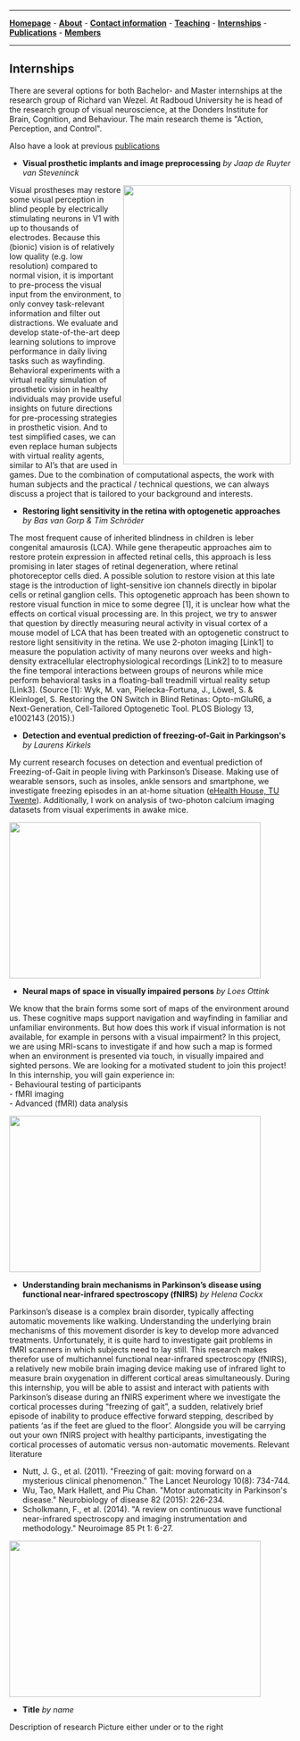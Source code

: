 

--------------------------------------
[**Homepage**](https://van-wezel.github.io/personalsite/) - [**About**](https://van-wezel.github.io/personalsite/about.html) - [**Contact information**](https://van-wezel.github.io/personalsite/contact.html) - [**Teaching**](https://van-wezel.github.io/personalsite/teaching.html) - [**Internships**](https://van-wezel.github.io/personalsite/internships.html) - [**Publications**](https://van-wezel.github.io/personalsite/publications.html) - [**Members**](https://van-wezel.github.io/personalsite/members.html) 

-------------------------------------------


## Internships

There are several options for both Bachelor- and Master internships at the research group of Richard van Wezel. At Radboud University he is head of the research group of visual neuroscience, at the Donders Institute for Brain, Cognition, and Behaviour. The main research theme is "Action, Perception, and Control".

Also have a look at previous [publications](https://van-wezel.github.io/personalsite/publications.html)


- **Visual prosthetic implants and image preprocessing** *by Jaap de Ruyter van Steveninck* 

<img align='right' src="https://van-wezel.github.io/personalsite/photos/Jaap.png"  width="300" height="500" />
Visual prostheses may restore some visual perception in blind people by electrically stimulating neurons in V1 with up to thousands of electrodes. Because this (bionic) vision is of relatively low quality (e.g. low resolution) compared to normal vision, it is important to pre-process the visual input from the environment, to only convey task-relevant information and filter out distractions. We evaluate and develop state-of-the-art deep learning solutions to improve performance in daily living tasks such as wayfinding. Behavioral experiments with a virtual reality simulation of prosthetic vision in healthy individuals may provide useful insights on future directions for pre-processing strategies in prosthetic vision. And to test simplified cases, we can even replace human subjects with virtual reality agents, similar to AI’s that are used in games. Due to the combination of computational aspects, the work with human subjects and the practical / technical questions, we can always discuss a project that is tailored to your background and interests.





- **Restoring light sensitivity in the retina with optogenetic approaches** *by Bas van Gorp & Tim Schröder* 

The most frequent cause of inherited blindness in children is leber congenital amaurosis (LCA). While gene therapeutic approaches aim to restore protein expression in affected retinal cells, this approach is less promising in later stages of retinal degeneration, where retinal photoreceptor cells died. A possible solution to restore vision at this late stage is the introduction of light-sensitive ion channels directly in bipolar cells or retinal ganglion cells. This optogenetic approach has been shown to restore visual function in mice to some degree [1], it is unclear how what the effects on cortical visual processing are. In this project, we try to answer that question by directly measuring neural activity in visual cortex of a mouse model of LCA that has been treated with an optogenetic construct to restore light sensitivity in the retina. We use 2-photon imaging [Link1] to measure the population activity of many neurons over weeks and high-density extracellular electrophysiological recordings [Link2] to to measure the fine temporal interactions between groups of neurons while mice perform behavioral tasks in a floating-ball treadmill virtual reality setup [Link3]. (Source [1]: Wyk, M. van, Pielecka-Fortuna, J., Löwel, S. & Kleinlogel, S. Restoring the ON Switch in Blind Retinas: Opto-mGluR6, a Next-Generation, Cell-Tailored Optogenetic Tool. PLOS Biology 13, e1002143 (2015).)

- **Detection and eventual prediction of freezing-of-Gait in Parkingson's** *by Laurens Kirkels* 

My current research focuses on detection and eventual prediction of Freezing-of-Gait in people living with Parkinson’s Disease. Making use of wearable sensors, such as insoles, ankle sensors and smartphone, we investigate freezing episodes in an at-home situation ([eHealth House, TU Twente](https://www.utwente.nl/nl/techmed/faciliteiten/htwb-labs/ehealth-house/)). Additionally, I work on analysis of two-photon calcium imaging datasets from visual experiments in awake mice. 

<img src="https://van-wezel.github.io/personalsite/photos/Laurens%20foto-set.png" width="450" height="280" />


- **Neural maps of space in visually impaired persons** *by Loes Ottink*

We know that the brain forms some sort of maps of the environment around us. These cognitive maps support navigation and wayfinding in familiar and unfamiliar environments. But how does this work if visual information is not available, for example in persons with a visual impairment? In this project, we are using MRI-scans to investigate if and how such a map is formed when an environment is presented via touch, in visually impaired and sighted persons.
We are looking for a motivated student to join this project!
In this internship, you will gain experience in:  
    - Behavioural testing of participants  
    - fMRI imaging  
    - Advanced (fMRI) data analysis  

<img src="https://van-wezel.github.io/personalsite/photos/Loes.jpg" width="450" height="280" />

- **Understanding brain mechanisms in Parkinson’s disease using functional near-infrared spectroscopy (fNIRS)** *by Helena Cockx*

Parkinson’s disease is a complex brain disorder, typically affecting automatic movements like walking. Understanding the underlying brain mechanisms of this movement disorder is key to develop more advanced treatments. Unfortunately, it is quite hard to investigate gait problems in fMRI scanners in which subjects need to lay still. This research makes therefor use of multichannel functional near-infrared spectroscopy (fNIRS), a relatively new mobile brain imaging device making use of infrared light to measure brain oxygenation in different cortical areas simultaneously.
During this internship, you will be able to assist and interact with patients with Parkinson’s disease during an fNIRS experiment where we investigate the cortical processes during “freezing of gait”, a sudden, relatively brief episode of inability to produce effective forward stepping, described by patients ‘as if the feet are glued to the floor’. Alongside you will be carrying out your own fNIRS project with healthy participants, investigating the cortical processes of automatic versus non-automatic movements. 
Relevant literature  
- Nutt, J. G., et al. (2011). "Freezing of gait: moving forward on a mysterious clinical phenomenon." The Lancet Neurology 10(8): 734-744.  
- Wu, Tao, Mark Hallett, and Piu Chan. "Motor automaticity in Parkinson's disease." Neurobiology of disease 82 (2015): 226-234.  
- Scholkmann, F., et al. (2014). "A review on continuous wave functional near-infrared spectroscopy and imaging instrumentation and methodology." Neuroimage 85 Pt 1: 6-27.  

<img src="https://van-wezel.github.io/personalsite/photos/Helena.jpg" width="450" height="280" />

- **Title** *by name*

Description of research
Picture either under or to the right

